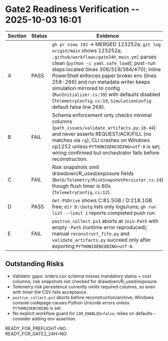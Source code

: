 # Gate2 Readiness Verification -- 2025-10-03 16:01

| Section | Status | Evidence | Notes |
| --- | --- | --- | --- |
| A | PASS | `gh pr view 192` -> MERGED 123252a; `git log origin/main` shows 123252a; `.github/workflows/gate24h_main.yml` parses clean (`python -c yaml.safe_load`); post-run steps located (lines 306/319/364/470); inline PowerShell enforces paper broker env (lines 258-266) and run metadata writer keeps simulation mirrored to config (`RunInitializer.cs:39`) with defaults disabled (`TelemetryConfig.cs:19`, `SimulationConfig` default false line 268). | Branch checkout blocked by untracked files; verified directly against `origin/main`. No explicit `SIM_ENABLED=false` env in workflow--relies on config default + validator check. |
| B | FAIL | Schema enforcement only checks minimal columns (`path_issues/validate_artifacts.py:16-44`) and never asserts REQUEST/ACK/FILL (no matches via `rg`); CLI crashes on Windows cp1252 unless `PYTHONIOENCODING=utf-8` is set; wiring confirmed but orchestrator fails before reconstruction. | Tighten validator to require status + commission/spread/slippage columns and make output ASCII-safe. |
| C | FAIL | Risk snapshots omit drawdown/R_used/exposure fields (`BotG/Telemetry/RiskSnapshotPersister.cs:24`) though flush timer is 60s (`TelemetryConfig.cs:12`). | Extend persister + data source before claiming readiness. |
| D | PASS | `Get-PSDrive` shows C:81.5GB / D:218.1GB free; `dir D:\botg` lists only logs/runs; `gh run list --limit 1` reports completed push run. | Runner healthy and no sentinel stopfiles. |
| E | FAIL | `postrun_collect.ps1` aborts at `Join-Path` with empty `-Path` (runtime error reproduced); manual `reconstruct_fifo.py` and `validate_artifacts.py` succeed only after exporting `PYTHONIOENCODING=utf-8`. | Full post-run orchestration cannot complete unattended; requires script fix plus UTF-8 console handling. |

## Outstanding Risks
- Validator gaps: orders.csv schema misses mandatory status + cost columns; risk snapshots not checked for drawdown/R_used/exposure.
- Telemetry risk persistence currently omits required columns, so even with timer the CSV fails acceptance.
- `postrun_collect.ps1` aborts before reconstruction/archive; Windows console codepage causes Python Unicode errors unless `PYTHONIOENCODING` is set.
- No explicit workflow guard for `SIM_ENABLED=false`; relies on defaults--consider adding env assertion.

READY_FOR_PREFLIGHT=NO  
READY_FOR_GATE2_24H=NO
